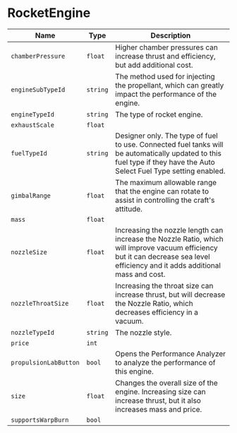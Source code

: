 # RocketEngine


|Name|Type|Description|
|--|--|--|
|`chamberPressure`|`float`|Higher chamber pressures can increase thrust and efficiency, but add additional cost.|
|`engineSubTypeId`|`string`|The method used for injecting the propellant, which can greatly impact the performance of the engine.|
|`engineTypeId`|`string`|The type of rocket engine.|
|`exhaustScale`|`float`||
|`fuelTypeId`|`string`|Designer only. The type of fuel to use. Connected fuel tanks will be automatically updated to this fuel type if they have the Auto Select Fuel Type setting enabled.|
|`gimbalRange`|`float`|The maximum allowable range that the engine can rotate to assist in controlling the craft's attitude.|
|`mass`|`float`||
|`nozzleSize`|`float`|Increasing the nozzle length can increase the Nozzle Ratio, which will improve vacuum efficiency but it can decrease sea level efficiency and it adds additional mass and cost.|
|`nozzleThroatSize`|`float`|Increasing the throat size can increase thrust, but will decrease the Nozzle Ratio, which decreases efficiency in a vacuum.|
|`nozzleTypeId`|`string`|The nozzle style.|
|`price`|`int`||
|`propulsionLabButton`|`bool`|Opens the Performance Analyzer to analyze the performance of this engine.|
|`size`|`float`|Changes the overall size of the engine. Increasing size can increase thrust, but it also increases mass and price.|
|`supportsWarpBurn`|`bool`||


